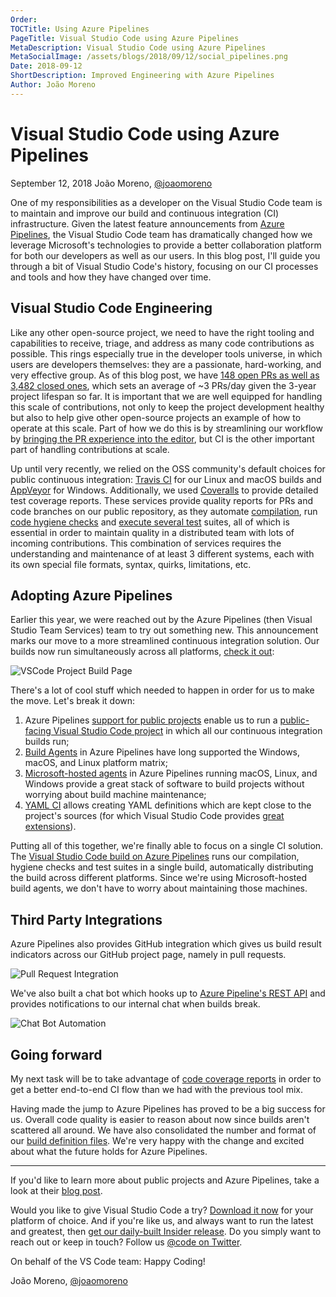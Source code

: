 ```yaml
---
Order:
TOCTitle: Using Azure Pipelines
PageTitle: Visual Studio Code using Azure Pipelines
MetaDescription: Visual Studio Code using Azure Pipelines
MetaSocialImage: /assets/blogs/2018/09/12/social_pipelines.png
Date: 2018-09-12
ShortDescription: Improved Engineering with Azure Pipelines
Author: João Moreno
---
```

# Visual Studio Code using Azure Pipelines

September 12, 2018 João Moreno, [@joaomoreno](https://twitter.com/joaomoreno)

One of my responsibilities as a developer on the Visual Studio Code team is to maintain and improve our build and continuous integration (CI) infrastructure. Given the latest feature announcements from [Azure Pipelines](https://aka.ms/azurecicd), the Visual Studio Code team has dramatically changed how we leverage Microsoft's technologies to provide a better collaboration platform for both our developers as well as our users. In this blog post, I'll guide you through a bit of Visual Studio Code's history, focusing on our CI processes and tools and how they have changed over time.

## Visual Studio Code Engineering

Like any other open-source project, we need to have the right tooling and capabilities to receive, triage, and address as many code contributions as possible. This rings especially true in the developer tools universe, in which users are developers themselves: they are a passionate, hard-working, and very effective group. As of this blog post, we have [148 open PRs as well as 3,482 closed ones](https://github.com/microsoft/vscode/pulls), which sets an average of ~3 PRs/day given the 3-year project lifespan so far. It is important that we are well equipped for handling this scale of contributions, not only to keep the project development healthy but also to help give other open-source projects an example of how to operate at this scale. Part of how we do this is by streamlining our workflow by [bringing the PR experience into the editor](/blogs/2018/09/10/introducing-github-pullrequests), but CI is the other important part of handling contributions at scale.

Up until very recently, we relied on the OSS community's default choices for public continuous integration: [Travis CI](https://travis-ci.org/) for our Linux and macOS builds and [AppVeyor](https://www.appveyor.com/) for Windows. Additionally, we used [Coveralls](https://coveralls.io/) to provide detailed test coverage reports. These services provide quality reports for PRs and code branches on our public repository, as they automate [compilation](https://github.com/microsoft/vscode/blob/main/build/lib/compilation.ts), run [code hygiene checks](https://github.com/microsoft/vscode/blob/main/build/gulpfile.hygiene.js) and [execute several test](https://github.com/microsoft/vscode/tree/main/test) suites, all of which is essential in order to maintain quality in a distributed team with lots of incoming contributions. This combination of services requires the understanding and maintenance of at least 3 different systems, each with its own special file formats, syntax, quirks, limitations, etc.

## Adopting Azure Pipelines

Earlier this year, we were reached out by the Azure Pipelines (then Visual Studio Team Services) team to try out something new. This announcement marks our move to a more streamlined continuous integration solution. Our builds now run simultaneously across all platforms, [check it out](https://aka.ms/vscode-builds):

![VSCode Project Build Page](build.png)

There's a lot of cool stuff which needed to happen in order for us to make the move. Let's break it down:

1. Azure Pipelines [support for public projects](https://learn.microsoft.com/azure/devops/organizations/public/about-public-projects) enable us to run a [public-facing Visual Studio Code project](https://dev.azure.com/vscode/VSCode/_build?definitionId=1) in which all our continuous integration builds run;
2. [Build Agents](https://learn.microsoft.com/azure/devops/pipelines/agents/agents) in Azure Pipelines have long supported the Windows, macOS, and Linux platform matrix;
3. [Microsoft-hosted agents](https://learn.microsoft.com/azure/devops/pipelines/agents/hosted) in Azure Pipelines running macOS, Linux, and Windows provide a great stack of software to build projects without worrying about build machine maintenance;
4. [YAML CI](https://learn.microsoft.com/azure/devops/pipelines/create-first-pipeline) allows creating YAML definitions which are kept close to the project's sources (for which Visual Studio Code provides [great extensions](https://marketplace.visualstudio.com/search?term=yaml&target=VSCode&category=All%20categories&sortBy=Relevance)).

Putting all of this together, we're finally able to focus on a single CI solution. The [Visual Studio Code build on Azure Pipelines](https://dev.azure.com/vscode/VSCode/_build/results?buildId=5876&view=logs) runs our compilation, hygiene checks and test suites in a single build, automatically distributing the build across different platforms. Since we're using Microsoft-hosted build agents, we don't have to worry about maintaining those machines.

## Third Party Integrations

Azure Pipelines also provides GitHub integration which gives us build result indicators across our GitHub project page, namely in pull requests.

![Pull Request Integration](pr.png)

We've also built a chat bot which hooks up to [Azure Pipeline's REST API](https://learn.microsoft.com/rest/api/azure/devops/build) and provides notifications to our internal chat when builds break.

![Chat Bot Automation](slack.png)

## Going forward

My next task will be to take advantage of [code coverage reports](https://learn.microsoft.com/azure/devops/pipelines/tasks/test/publish-code-coverage-results) in order to get a better end-to-end CI flow than we had with the previous tool mix.

Having made the jump to Azure Pipelines has proved to be a big success for us. Overall code quality is easier to reason about now since builds aren't scattered all around. We have also consolidated the number and format of our [build definition files](https://github.com/microsoft/vscode/blob/main/build/tfs/product-build.yml). We're very happy with the change and excited about what the future holds for Azure Pipelines.

---

If you'd like to learn more about public projects and Azure Pipelines, take a look at their [blog post](https://aka.ms/azurecicd).

Would you like to give Visual Studio Code a try? [Download it now](https://code.visualstudio.com/Download) for your platform of choice. And if you're like us, and always want to run the latest and greatest, then [get our daily-built Insider release](https://code.visualstudio.com/insiders/). Do you simply want to reach out or keep in touch? Follow us [@code on Twitter](https://twitter.com/code).

On behalf of the VS Code team: Happy Coding!

João Moreno, [@joaomoreno](https://twitter.com/joaomoreno)

